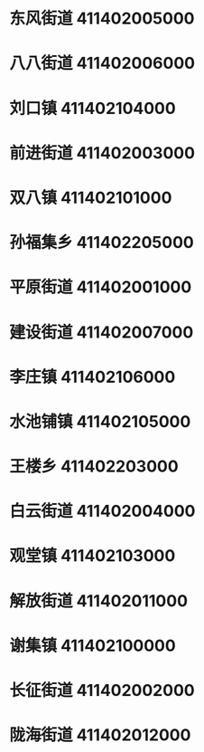 # 东风街道 411402005000
# 八八街道 411402006000
# 刘口镇 411402104000
# 前进街道 411402003000
# 双八镇 411402101000
# 孙福集乡 411402205000
# 平原街道 411402001000
# 建设街道 411402007000
# 李庄镇 411402106000
# 水池铺镇 411402105000
# 王楼乡 411402203000
# 白云街道 411402004000
# 观堂镇 411402103000
# 解放街道 411402011000
# 谢集镇 411402100000
# 长征街道 411402002000
# 陇海街道 411402012000
